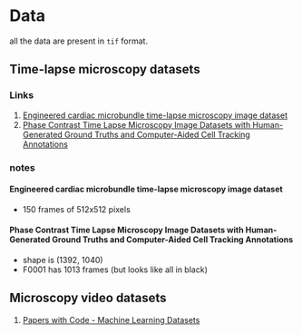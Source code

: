 # Data

all the data are present in `tif` format.

## Time-lapse microscopy datasets

### Links

1. [Engineered cardiac microbundle time-lapse microscopy image dataset](https://datadryad.org/stash/dataset/doi:10.5061/dryad.5x69p8d8g)
2. [Phase Contrast Time Lapse Microscopy Image Datasets with Human-Generated Ground Truths and Computer-Aided Cell Tracking Annotations](https://osf.io/ysaq2/)

### notes

#### Engineered cardiac microbundle time-lapse microscopy image dataset

- 150 frames of 512x512 pixels

#### Phase Contrast Time Lapse Microscopy Image Datasets with Human-Generated Ground Truths and Computer-Aided Cell Tracking Annotations

- shape is (1392, 1040)
- F0001 has 1013 frames (but looks like all in black)

## Microscopy video datasets

1. [Papers with Code - Machine Learning Datasets](https://paperswithcode.com/datasets?q=grand+challenge+competition+in+video+kite+leads&task=cell-segmentation&mod=biomedical)